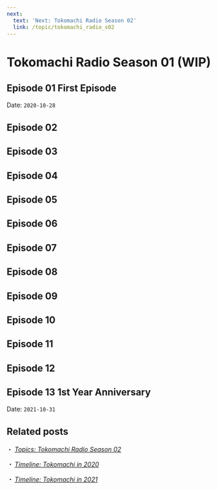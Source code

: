 ```yaml
---
next:
  text: 'Next: Tokomachi Radio Season 02'
  link: /topic/tokomachi_radio_s02
---
```


# Tokomachi Radio Season 01 (WIP)

## Episode 01 First Episode

Date: `2020-10-28`

## Episode 02

## Episode 03

## Episode 04

## Episode 05

## Episode 06

## Episode 07

## Episode 08

## Episode 09

## Episode 10

## Episode 11

## Episode 12

## Episode 13 1st Year Anniversary

Date: `2021-10-31`

## Related posts

・ [<i class="fa-solid fa-microphone-lines" /> _Topics: Tokomachi Radio Season 02_](/topics/tokomachi_radio_s02/) &nbsp; <i class="fa-solid fa-arrow-right-from-bracket" />

・ [<i class="fa-solid fa-microphone-lines" /> _Timeline: Tokomachi in 2020_](/timeline/2020/) &nbsp; <i class="fa-solid fa-arrow-right-from-bracket" />

・ [<i class="fa-solid fa-microphone-lines" /> _Timeline: Tokomachi in 2021_](/timeline/2021/) &nbsp; <i class="fa-solid fa-arrow-right-from-bracket" />
